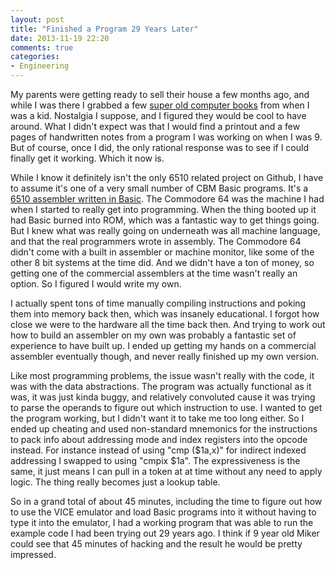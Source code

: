 ```yaml
---
layout: post
title: "Finished a Program 29 Years Later"
date: 2013-11-19 22:20
comments: true
categories: 
- Engineering
---
```

My parents were getting ready to sell their house a few months ago, and
while I was there I grabbed a few 
[super old computer books](https://twitter.com/miker/status/330731191168806912)
from when I was a kid. Nostalgia I suppose, and I figured they would be cool
to have around. What I didn't expect was that I would find a printout and a
few pages of handwritten notes from a program I was working on when I was 9.
But of course, once I did, the only rational response was to see if I could
finally get it working. Which it now is.

While I know it definitely isn't
the only 6510 related project on Github, I have to assume it's one of a very
small number of CBM Basic programs. It's a
[6510 assembler written in Basic](https://github.com/mikerowehl/c64-assembler/blob/master/assembler.bas).
The Commodore 64 was the machine I had when I started to really get into 
programming. When the thing booted up it had Basic burned into ROM, which was
a fantastic way to get things going. But I knew what was really going on 
underneath was all machine language, and that the real programmers wrote in
assembly. The Commodore 64 didn't come with a built in assembler or machine
monitor, like some of the other 8 bit systems at the time did. And we didn't
have a ton of money, so getting one of the commercial assemblers at the time
wasn't really an option. So I figured I would write my own.

I actually spent tons of time manually compiling instructions and poking them
into memory back then, which was insanely educational. I forgot how close we
were to the hardware all the time back then. And trying to work out how to
build an assembler on my own was probably a fantastic set of experience to
have built up. I ended up getting my hands on a commercial assembler
eventually though, and never really finished up my own version.

Like most programming problems, the issue wasn't really with the code, it was
with the data abstractions.
The program was actually functional as it was, it was just kinda buggy, and
relatively convoluted cause it was trying to parse the operands to figure out
which instruction to use. I wanted to get the program working, but I didn't
want it to take me too long either. So I ended up cheating and used
non-standard mnemonics for the instructions to pack info about addressing mode
and index registers into the opcode instead. For instance instead of using
"cmp ($1a,x)" for indirect indexed addressing I swapped to using "cmpix $1a".
The expressiveness is the same, it just means I can pull in a token at at time
without any need to apply logic. The thing really becomes just a lookup table.

So in a grand total of about 45 minutes, including the time to figure
out how to use the VICE emulator and load Basic programs into it without
having to type it into the emulator, I had a working program that was able to
run the example code I had been trying out 29 years ago. I think if 9 year old
Miker could see that 45 minutes of hacking and the result he would be pretty
impressed.
